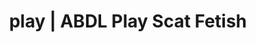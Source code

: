 ---
categories:
- Erotic Audiobooks
- Slow Burn
- ASMR Erotica
- Femdom
- Immersive Erotica
image: /assets/images/1747713801940.webp
layout: post
schema:
  description: Premium adult content featuring Scat Fetish, ABDL Play. High-quality
    visuals with sensual themes.
  keywords:
  - Femdom
  - ABDL Play
  - Scat Fetish
  - Real Couples
  - Latex Fetish
  - Lingerie Art
  - NSFW Art
  name: 1747713801940 | Scat Fetish ABDL Play
  type: VisualArtwork
seo:
  description: Featured content with high-quality ABDL Play, Scat Fetish. HD images
    available.
  keywords: ABDL Play, Scat Fetish
  og_image: /assets/images/1747713801940.webp
  schema_type: VisualArtwork
tags:
- '#play'
- Scat Fetish
- ABDL Play
title: play | ABDL Play Scat Fetish
---